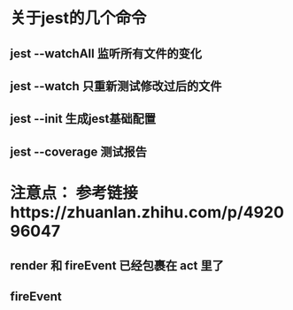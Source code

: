 # 关于jest的几个命令


## jest --watchAll 监听所有文件的变化


## jest --watch 只重新测试修改过后的文件


## jest --init 生成jest基础配置

## jest --coverage 测试报告

# 注意点： 参考链接https://zhuanlan.zhihu.com/p/492096047

## render 和 fireEvent 已经包裹在 act 里了

## fireEvent

